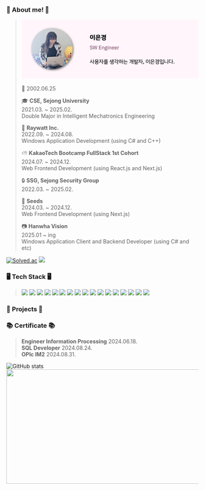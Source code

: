### 🍑 About me! 🍑
> <img src="Header.png" alt="Header" style="width:600px;"/>
>
> 🎂 2002.06.25
>
> 🎓 **CSE, Sejong University**  
> 2021.03. ~ 2025.02.  
> Double Major in Intelligent Mechatronics Engineering
>
> 🏥 **Raywatt Inc.**  
> 2022.09. ~ 2024.08.  
> Windows Application Development (using C# and C++)
>
> ⛅️ **KakaoTech Bootcamp FullStack 1st Cohort**  
> 2024.07. ~ 2024.12.  
> Web Frontend Development (using React.js and Next.js)
> 
> 🔒 **SSG, Sejong Security Group**  
> 2022.03. ~ 2025.02.  
>
> 🌱 **Seeds**  
> 2024.03. ~ 2024.12.  
> Web Frontend Development (using Next.js)
>
> 📷 **Hanwha Vision**  
> 2025.01 ~ ing  
> Windows Application Client and Backend Developer (using C# and etc)

[![Solved.ac](http://mazassumnida.wtf/api/mini/generate_badge?boj=s1lv3rrud)](https://solved.ac/s1lv3rrud)
<a href="https://hits.seeyoufarm.com"><img src="https://hits.seeyoufarm.com/api/count/incr/badge.svg?url=https%3A%2F%2Fgithub.com%2Fs1lv3rrud&count_bg=%23FF9494&title_bg=%23FFA4A4&icon=github.svg&icon_color=%23FFFFFF&title=hits&edge_flat=false"/></a>

### 🖥️ Tech Stack 🖥️
><div>
>  <!-- Backend Technologies -->
>  <img src="https://img.shields.io/badge/.NET-5C2D91?style=flat&logo=.net&logoColor=white" />
>  <img src="https://img.shields.io/badge/C%23-239120?style=flat&logo=c-sharp&logoColor=white" />
>  <img src="https://img.shields.io/badge/C%2B%2B-00599C?style=flat&logo=c%2B%2B&logoColor=white" />
>  <img src="https://img.shields.io/badge/Visual%20Studio-%235C2D91.svg?&style=flat&logo=visual%20studio&logoColor=white" />
>  <img src="https://img.shields.io/badge/Visual%20Studio%20code-%23007ACC.svg?&style=flat&logo=visual%20studio%20code&logoColor=white" />
>  
>  <!-- Frontend Technologies -->
>  <img src="https://img.shields.io/badge/Next.js-000?logo=nextdotjs&logoColor=fff&style=flat" />
>  <img src="https://img.shields.io/badge/React-20232A?style=flat&logo=react&logoColor=61DAFB" />
>  <img src="https://img.shields.io/badge/React_Native-20232A?style=flat&logo=react&logoColor=61DAFB" />
>  <img src="https://img.shields.io/badge/JavaScript-F7DF1E?style=flat&logo=JavaScript&logoColor=white" />
>  <img src="https://img.shields.io/badge/TypeScript-007ACC?style=flat&logo=typescript&logoColor=white" />
>  <img src="https://img.shields.io/badge/Tailwind%20CSS-%2338B2AC.svg?&style=flate&logo=tailwind%20css&logoColor=white" />
>  
>  <!-- Databases -->
>  <img src="https://img.shields.io/badge/MySQL-00000F?style=flat&logo=mysql&logoColor=white" />
>  <img src="https://img.shields.io/badge/PostgreSQL-316192?style=flat&logo=postgresql&logoColor=white" />
>  
>  <!-- Hardware & Others -->
>  <img src="https://img.shields.io/badge/-Arduino-00979D?style=flat&logo=Arduino&logoColor=white" />
>  <img src="https://img.shields.io/badge/git-%23F05032.svg?&style=flat&logo=git&logoColor=white" />
>  <img src="https://img.shields.io/badge/GitHub-100000?style=flat&logo=github&logoColor=white" />
>  <img src="https://img.shields.io/badge/Jira-0052CC?style=flat&logo=Jira&logoColor=white" />
></div>

### 📖 Projects 📖


### 📚 Certificate 📚
> **Engineer Information Processing** 2024.06.18.  
> **SQL Developer** 2024.08.24.  
> **OPIc IM2** 2024.08.31.  

<img src="https://github-readme-stats-mu-sooty-94.vercel.app/api?username=s1lv3rrud&theme=rose&show_icons=true&count_private=true" alt="GitHub stats"/>

<a href="https://github.com/devxb/gitanimals">
<img
  src="https://render.gitanimals.org/farms/s1lv3rrud"
  width="600"
  height="300"
/>
</a>

